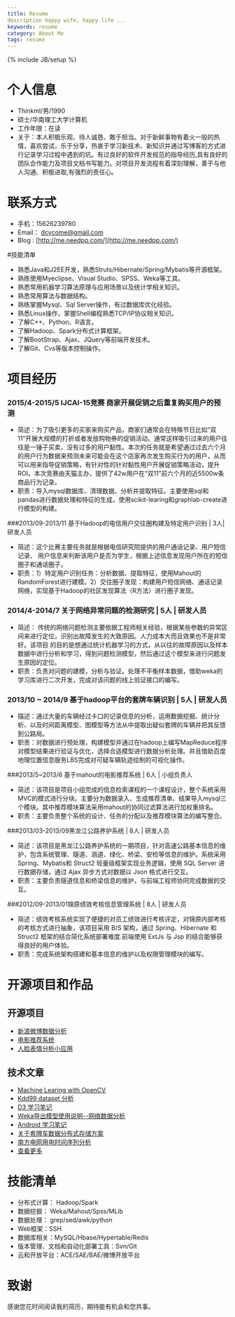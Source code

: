 ```yaml
---
title: Resume
description happy wife, happy life ...
keywords: resume
category: About Me
tags: resume
---
```



{% include JB/setup %}
# 个人信息

 - Thinkml/男/1990 
 - 硕士/华南理工大学计算机
 - 工作年限：在读
 - 关于：本人积极乐观、待人诚恳、敢于担当。对于新鲜事物有着火一般的热情，喜欢尝试，乐于分享，热衷于学习新技术、新知识并通过写博客的方式进行记录学习过程中遇到的坑。有过良好的软件开发规范的指导经历,具有良好的团队合作能力及项目文档书写能力。对项目开发流程有着深刻理解，善于与他人沟通、积极进取,有强烈的责任心。

# 联系方式
- 手机：15626239780
- Email： dcycome@gmail.com
- Blog :  [http://me.needpp.com/](http://me.needpp.com/)


#技能清单
- 熟悉Java和J2EE开发，熟悉Struts/Hibernate/Spring/Mybatis等开源框架。
- 熟练使用Myeclipse、Visual Studio、SPSS、Weka等工具。
- 熟悉常用机器学习算法原理与应用场景以及统计学相关知识。
- 熟悉常用算法与数据结构。
- 熟练掌握Mysql、Sql Server操作，有过数据库优化经验。
- 熟悉Linux操作，掌握Shell编程熟悉TCP/IP协议相关知识。
- 了解C++、Python、R语言。
- 了解Hadoop、Spark分布式计算框架。
- 了解BootStrap、Ajax、JQuery等前端开发技术。
- 了解Git、Cvs等版本控制操作。

# 项目经历

### 2015/4-2015/5  IJCAI-15竞赛  商家开展促销之后重复购买用户的预测 
- 简述：为了吸引更多的买家来购买产品，商家们通常会在特殊节日比如“双11”开展大规模的打折或者发放购物券的促销活动。通常这样吸引过来的用户往往是一锤子买卖，没有过多的用户黏性。本次的任务就是希望通过过去六个月的用户行为数据来预测未来可能会在这个店家再次发生购买行为的用户，从而可以用来指导促销策略，有针对性的针对黏性用户开展促销策略活动，提升ROI。本次竞赛由天猫主办，提供了42w用户在“双11”前六个月的近5500w条商品行为记录。
- 职责：导入mysql数据库、清理数据、分析并提取特征。主要使用sql和pandas进行数据处理和特征的生成，使用scikit-learing和graphlab-create进行模型的构建。

###2013/09-2013/11 基于Hadoop的电信用户交往圈构建及特定用户识别 | 3人|研发人员
- 简述：这个比赛主要任务就是根据电信研究院提供的用户通话记录、用户短信记录、	用户信息来判断该用户是否为学生，根据上述信息发现用户所在的短信圈子和通话圈子。
- 职责：1）特定用户识别任务：分析数据、提取特征，使用Mahout的RandomForest进行建模。2）交往圈子发现：构建用户短信网络、通话记录网络，实现基于Hadoop的社区发现算法（R方法）进行圈子发现。

### 2014/4-2014/7 关于网络异常问题的检测研究 | 5人 | 研发人员
- 简述： 传统的网络问题检测主要依据工程师相关经验，根据某些参数的异常区间来进行定位，识别出故障发生的大致原因。人力成本大而且效果也不是非常好。该项目	的目的是想通过统计机器学习的方式，从以往的故障原因以及样本数据中进行分析和学习，得到问题检测模型，然后通过这个模型来进行问题发生原因的定位。
- 职责：负责对问题的建模，分析与验证。处理不平衡样本数据，借助weka的学习库进行二次开发，完成对该问题的线上验证接口的编写。

### 2013/10 ~ 2014/9  基于hadoop平台的套牌车辆识别 | 5人 | 研发人员
- 描述：通过大量的车辆经过卡口的记录信息的分析，运用数据挖掘、统计分析、以及时间距离模型、图模型等方法从中提取出疑似套牌的车辆并把其反馈到公路局。
- 职责：对数据进行预处理，构建模型并通过在hadoop上编写MapReduce程序对模型结果进行验证与优化，选择合适模型进行数据分析处理。并且借助百度地理位置信息服务LBS完成对可疑车辆轨迹绘制的可视化操作。
 

###2013/5~2013/6  基于mahout的电影推荐系统 | 6人 | 小组负责人
- 简述：该项目是项目小组完成的信息检索课程的一个课程设计，整个系统采用MVC的模式进行分块。主要分为数据录入、生成推荐清单、结果导入mysql三个模块。其中推荐模块算法采用mahout的协同过滤算法进行加权重排名。
- 职责：主要负责整个系统的设计、任务的分配以及推荐模块算法的编写整合。


###2013/03-2013/09黑龙江公路养护系统 | 8人 | 研发人员
- 简述：该项目是黑龙江公路养护系统的一期项目，针对高速公路基本信息的维护，包含系统管理、隧道、涵道、绿化、桥梁、安检等信息的维护。系统采用 Spring、Mybatis和 Struct2 轻量级框架实现业务逻辑，使用 SQL Server 进行数据存储，通过 Ajax 异步方式对数据以 Json 格式进行交互。 
- 职责：主要负责隧道信息和桥梁信息的维护，与前端工程师协同完成数据的交互。

###2012/09-2013/01锦原绩效考核信息管理系统 | 8人 | 研发人员
- 简述：绩效考核系统实现了便捷的对员工绩效进行考核评定，对锦原内部考核的考核方式进行抽象，该项目采用 B/S 架构，通过 Spring、Hibernate 和 Struct2 框架的结合简化系统部署难度.前端使用 ExtJs 与 Jsp 的结合能够获得良好的用户体验。
- 职责：完成系统架构搭建和基本信息的维护以及权限管理模块的编写。



# 开源项目和作品

## 开源项目

 - [新浪微博数据分析](https://github.com/dcycome/MyStudy/tree/master/JsoupDemo)    
 - [电影推荐系统](https://github.com/dcycome/MyStudy/tree/master/RecommenderMovie) 
 - [人脸表情分析小应用](https://github.com/dcycome/MyStudy/tree/master/Hello-S)


## 技术文章
- [Machine Learing with OpenCV](http://lovefeiniu.sinaapp.com/post/41)
- [Kdd99 dataset 分析](http://lovefeiniu.sinaapp.com/post/10)
- [D3 学习笔记](http://lovefeiniu.sinaapp.com/post/3)
- [Weka导出模型使用说明--网络数据分析](http://lovefeiniu.sinaapp.com/post/35)
- [Android 学习笔记](http://lovefeiniu.sinaapp.com/post/2)
- [关于套牌车数据分布式存储方案](http://lovefeiniu.sinaapp.com/post/30)
- [南方电网用电时间序列分析](http://lovefeiniu.sinaapp.com/post/26)
- [查看更多](http://lovefeiniu.sinaapp.com)

# 技能清单

- 分布式计算： Hadoop/Spark
- 数据挖掘： Weka/Mahout/Spss/MLib
- 数据处理： grep/sed/awk/python
- Web框架：SSH
- 数据库相关：MySQL/Hbase/Hypertable/Redis
- 版本管理、文档和自动化部署工具：Svn/Git
- 云和开放平台：ACE/SAE/BAE/微博开放平台

# 致谢
感谢您花时间阅读我的简历，期待能有机会和您共事。
